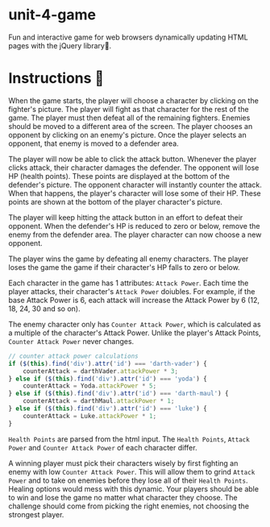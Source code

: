 # unit-4-game
Fun and interactive game for web browsers dynamically updating HTML pages with the jQuery library:pushpin:.  
  
# Instructions :memo:  
  
When the game starts, the player will choose a character by clicking on the fighter's picture. The player will fight as that character for the rest of the game.
The player must then defeat all of the remaining fighters. Enemies should be moved to a different area of the screen.
The player chooses an opponent by clicking on an enemy's picture.
Once the player selects an opponent, that enemy is moved to a defender area.  
  
The player will now be able to click the attack button. Whenever the player clicks attack, their character damages the defender. The opponent will lose HP (health points). These points are displayed at the bottom of the defender's picture. The opponent character will instantly counter the attack. When that happens, the player's character will lose some of their HP. These points are shown at the bottom of the player character's picture.  
  
The player will keep hitting the attack button in an effort to defeat their opponent. When the defender's HP is reduced to zero or below, remove the enemy from the defender area. The player character can now choose a new opponent.  
  
The player wins the game by defeating all enemy characters. The player loses the game the game if their character's HP falls to zero or below.  
  
Each character in the game has 1 attributes: `Attack Power`. Each time the player attacks, their character's `Attack Power` doiubles. For example, if the base Attack Power is 6, each attack will increase the Attack Power by 6 (12, 18, 24, 30 and so on).

The enemy character only has `Counter Attack Power`, which is calculated as a multiple of the character's Attack Power. Unlike the player's Attack Points, `Counter Attack Power` never changes.  
  
```javascript
// counter attack power calculations
if ($(this).find('div').attr('id') === 'darth-vader') {
    counterAttack = darthVader.attackPower * 3;
} else if ($(this).find('div').attr('id') === 'yoda') {
    counterAttack = Yoda.attackPower * 5;
} else if ($(this).find('div').attr('id') === 'darth-maul') {
    counterAttack = darthMaul.attackPower * 1;
} else if ($(this).find('div').attr('id') === 'luke') {
    counterAttack = Luke.attackPower * 1;
}
```
  
`Health Points` are parsed from the html input. The `Health Points`, `Attack Power` and `Counter Attack Power` of each character differ.  
  
A winning player must pick their characters wisely by first fighting an enemy with low `Counter Attack Power`. This will allow them to grind `Attack Power` and to take on enemies before they lose all of their `Health Points`. Healing options would mess with this dynamic. Your players should be able to win and lose the game no matter what character they choose. The challenge should come from picking the right enemies, not choosing the strongest player.